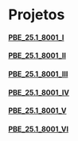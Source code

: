 # Projetos

#### [PBE_25.1_8001_I](https://github.com/Projetos-de-Extensao/PBE_25.1_8001_I)

#### [PBE_25.1_8001_II](https://github.com/Projetos-de-Extensao/PBE_25.1_8001_II_Simblissima)

#### [PBE_25.1_8001_III](https://github.com/Projetos-de-Extensao/PBE_25.1_8001_III)

#### [PBE_25.1_8001_IV](https://github.com/Projetos-de-Extensao/PBE_25.1_8001_IV)

#### [PBE_25.1_8001_V](https://github.com/Projetos-de-Extensao/PBE_25.1_8001_V)

#### [PBE_25.1_8001_VI](https://github.com/Projetos-de-Extensao/PBE_25.1_8001_VI)
